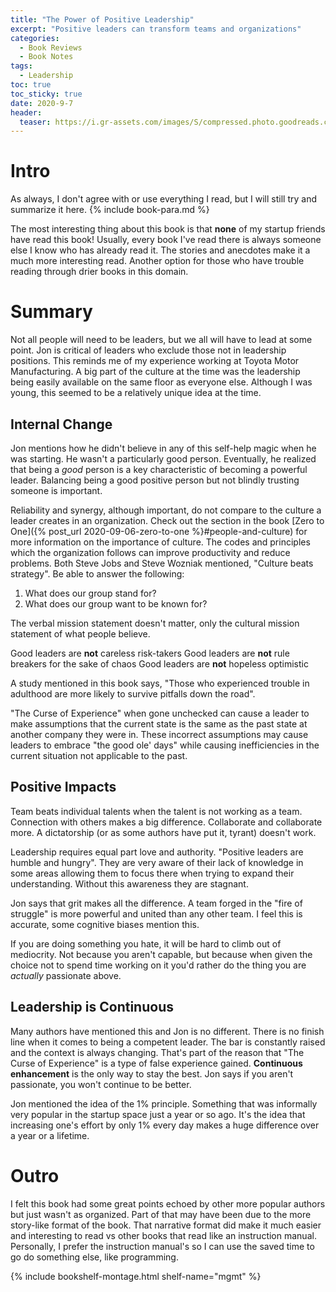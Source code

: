 ```yaml
---
title: "The Power of Positive Leadership" 
excerpt: "Positive leaders can transform teams and organizations"
categories:
  - Book Reviews
  - Book Notes
tags:
  - Leadership
toc: true
toc_sticky: true
date: 2020-9-7
header:
  teaser: https://i.gr-assets.com/images/S/compressed.photo.goodreads.com/books/1491423333l/32027331._SY475_.jpg
---
```

# Intro
As always, I don't agree with or use everything I read, but I will still try and summarize it here. {% include book-para.md %}

The most interesting thing about this book is that **none** of my startup friends have read this book! Usually, every book I've read there is always someone else I know who has already read it. The stories and anecdotes make it a much more interesting read. Another option for those who have trouble reading through drier books in this domain.

# Summary
Not all people will need to be leaders, but we all will have to lead at some point. Jon is critical of leaders who exclude those not in leadership positions. This reminds me of my experience working at Toyota Motor Manufacturing. A big part of the culture at the time was the leadership being easily available on the same floor as everyone else. Although I was young, this seemed to be a relatively unique idea at the time.

## Internal Change
Jon mentions how he didn't believe in any of this self-help magic when he was starting. He wasn't a particularly good person. Eventually, he realized that being a *good* person is a key characteristic of becoming a powerful leader. Balancing being a good positive person but not blindly trusting someone is important.

Reliability and synergy, although important, do not compare to the culture a leader creates in an organization. Check out the section in the book [Zero to One]({% post_url 2020-09-06-zero-to-one %}#people-and-culture) for more information on the importance of culture. The codes and principles which the organization follows can improve productivity and reduce problems. Both Steve Jobs and Steve Wozniak mentioned, "Culture beats strategy". Be able to answer the following:
1. What does our group stand for?
2. What does our group want to be known for?

The verbal mission statement doesn't matter, only the cultural mission statement of what people believe.

Good leaders are **not** careless risk-takers
Good leaders are **not** rule breakers for the sake of chaos
Good leaders are **not** hopeless optimistic

A study mentioned in this book says, "Those who experienced trouble in adulthood are more likely to survive pitfalls down the road".

"The Curse of Experience" when gone unchecked can cause a leader to make assumptions that the current state is the same as the past state at another company they were in. These incorrect assumptions may cause leaders to embrace "the good ole' days" while causing inefficiencies in the current situation not applicable to the past.

## Positive Impacts
Team beats individual talents when the talent is not working as a team. Connection with others makes a big difference. Collaborate and collaborate more. A dictatorship (or as some authors have put it, tyrant) doesn't work.

Leadership requires equal part love and authority. "Positive leaders are humble and hungry". They are very aware of their lack of knowledge in some areas allowing them to focus there when trying to expand their understanding. Without this awareness they are stagnant.

Jon says that grit makes all the difference. A team forged in the "fire of struggle" is more powerful and united than any other team. I feel this is accurate, some cognitive biases mention this.

If you are doing something you hate, it will be hard to climb out of mediocrity. Not because you aren't capable, but because when given the choice not to spend time working on it you'd rather do the thing you are *actually* passionate above.

## Leadership is Continuous
Many authors have mentioned this and Jon is no different. There is no finish line when it comes to being a competent leader. The bar is constantly raised and the context is always changing. That's part of the reason that "The Curse of Experience" is a type of false experience gained. **Continuous enhancement** is the only way to stay the best. Jon says if you aren't passionate, you won't continue to be better.

Jon mentioned the idea of the 1% principle. Something that was informally very popular in the startup space just a year or so ago. It's the idea that increasing one's effort by only 1% every day makes a huge difference over a year or a lifetime.

# Outro
I felt this book had some great points echoed by other more popular authors but just wasn't as organized. Part of that may have been due to the more story-like format of the book. That narrative format did make it much easier and interesting to read vs other books that read like an instruction manual. Personally, I prefer the instruction manual's so I can use the saved time to go do something else, like programming.


{% include bookshelf-montage.html shelf-name="mgmt" %}